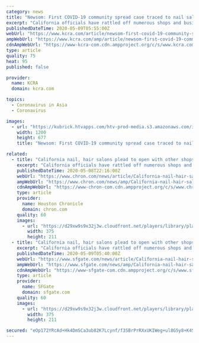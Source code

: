 ```yaml
---
category: news
title: "Newsom: First COVID-19 community spread case traced to nail salon"
excerpt: "California officials have rattled off numerous shops and businesses that can now start reopening under rules aimed at preventing the spread of the coronavirus - but hair and nail salons are nowhere on the list."
publishedDateTime: 2020-05-09T05:55:00Z
webUrl: "https://www.kcra.com/article/newsom-first-covid-19-community-spread-case-traced-to-nail-salon/32421155"
ampWebUrl: "https://www.kcra.com/amp/article/newsom-first-covid-19-community-spread-case-traced-to-nail-salon/32421155"
cdnAmpWebUrl: "https://www-kcra-com.cdn.ampproject.org/c/s/www.kcra.com/amp/article/newsom-first-covid-19-community-spread-case-traced-to-nail-salon/32421155"
type: article
quality: 75
heat: 95
published: false

provider:
  name: KCRA
  domain: kcra.com

topics:
  - Coronavirus in Asia
  - Coronavirus

images:
  - url: "https://kubrick.htvapps.com/htv-prod-media.s3.amazonaws.com/images/ap-yuba-nail-salon-1588978116.jpg?crop=1.00xw:0.846xh;0,0.0416xh&resize=1200:*"
    width: 1200
    height: 677
    title: "Newsom: First COVID-19 community spread case traced to nail salon"

related:
  - title: "California nail, hair salons plead to open with other shops"
    excerpt: "California officials have rattled off numerous shops and businesses that can now start reopening under rules aimed at preventing the spread of the coronavirus - but hair and nail salons are nowhere on the list."
    publishedDateTime: 2020-05-08T22:16:00Z
    webUrl: "https://www.chron.com/news/article/California-nail-hair-salons-plead-to-open-with-15257809.php"
    ampWebUrl: "https://www.chron.com/news/amp/California-nail-hair-salons-plead-to-open-with-15257809.php"
    cdnAmpWebUrl: "https://www-chron-com.cdn.ampproject.org/c/s/www.chron.com/news/amp/California-nail-hair-salons-plead-to-open-with-15257809.php"
    type: article
    provider:
      name: Houston Chronicle
      domain: chron.com
    quality: 60
    images:
      - url: "https://d29xw9s9x32j3w.cloudfront.net/players/library/placeholder.png"
        width: 375
        height: 211
  - title: "California nail, hair salons plead to open with other shops"
    excerpt: "California officials have rattled off numerous shops and businesses that can start reopening under rules aimed at preventing the spread of the coronavirus - but hair and nail salons are nowhere on the list."
    publishedDateTime: 2020-05-09T05:40:00Z
    webUrl: "https://www.sfgate.com/news/article/California-nail-hair-salons-plead-to-open-with-15257809.php"
    ampWebUrl: "https://www.sfgate.com/news/amp/California-nail-hair-salons-plead-to-open-with-15257809.php"
    cdnAmpWebUrl: "https://www-sfgate-com.cdn.ampproject.org/c/s/www.sfgate.com/news/amp/California-nail-hair-salons-plead-to-open-with-15257809.php"
    type: article
    provider:
      name: SFGate
      domain: sfgate.com
    quality: 60
    images:
      - url: "https://d29xw9s9x32j3w.cloudfront.net/players/library/placeholder.png"
        width: 375
        height: 211

secured: "eOp172YRcAd+Hk4DmSCa3ub82K7Lcynf/f3SBrPrRXxUKIWeg+ul8G5y8+K4SI1w5eL9xX6chmBicgRqkiOYCl/udEGBypA7jCJGKHuHPuhzIMZn0POgkCeSVfeXtXqAmxJe6oOz7SisBkI7Qurx8zHMPrrJuTwHcXfD8z90EcrvFwKL4DSuODNJl9+XSk4aeHsXj3M+eHPga1GOz2TOOXupusPH3uYjxqeWW1BV/oQ4uOIEiTzOC2fZR/EyhiOzajUP4a3WqeXPjf/L0WqnIb/4EFwwNdIAHH85Nu+zEmh/F8u7nx/La9PhdDtuGJak;WIME+tKBMGXqU83VhtrWSg=="
---
```


